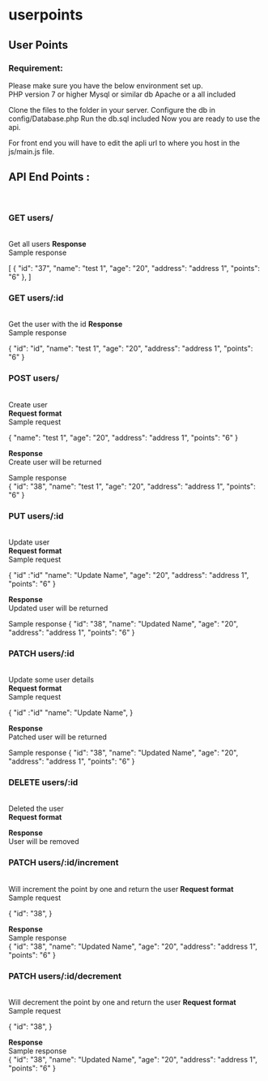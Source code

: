 # userpoints

<h2>User Points</h2>

<h3>Requirement:</h3>

Please make sure you have the below environment set up.  
PHP version 7 or higher
Mysql or similar db
Apache or a all included 

Clone the files to the folder in your server.
Configure the db in config/Database.php
Run the db.sql included
Now you are ready to use the api.

For front end you will have to edit the apli url to where you host in the js/main.js file.

<h2>API End Points : </h2><br />
<h3>GET users/</h2> <br />
Get all users
<b>Response</b>  <br />
Sample response  

[
    {
        "id": "37",
        "name": "test 1",
        "age": "20",
        "address": "address 1",
        "points": "6"
    },
]    

<h3>GET users/:id</h2> <br />
Get the user with the id
<b>Response</b><br />
Sample response

{
    "id": "id",
    "name": "test 1",
    "age": "20",
    "address": "address 1",
    "points": "6"
}

<h3>POST users/</h2> <br />
Create user<br />
<b>Request format</b> <br />
Sample request<br />

{
    "name": "test 1",
    "age": "20",
    "address": "address 1",
    "points": "6"
}

<b>Response</b><br />
Create user will be returned<br />

Sample response<br />
{
    "id": "38",
    "name": "test 1",
    "age": "20",
    "address": "address 1",
    "points": "6"
}

<h3>PUT users/:id</h2> <br />
Update user<br />
<b>Request format</b> <br />
Sample request<br />

{
   "id" :"id"
    "name": "Update Name",
    "age": "20",
    "address": "address 1",
    "points": "6"
}

<b>Response</b><br />
Updated user will be returned<br />

Sample response
{
    "id": "38",
    "name": "Updated Name",
    "age": "20",
    "address": "address 1",
    "points": "6"
}

<h3>PATCH users/:id</h2><br />
Update some user details<br />
<b>Request format</b><br />
Sample request

{
   "id" :"id"
    "name": "Update Name",
}

<b>Response</b><br />
Patched user will be returned<br />

Sample response
{
    "id": "38",
    "name": "Updated Name",
    "age": "20",
    "address": "address 1",
    "points": "6"
}

<h3>DELETE users/:id</h2><br /> 
Deleted the user<br />
<b>Request format</b><br /> 

<b>Response</b><br />
User will be removed<br />

<h3>PATCH users/:id/increment</h2><br /> 
Will increment the point by one and return the user
<b>Request format</b><br /> 
Sample request<br />

{
    "id": "38",
}

<b>Response</b><br />
Sample response<br />
{
    "id": "38",
    "name": "Updated Name",
    "age": "20",
    "address": "address 1",
    "points": "6"
}

<h3>PATCH users/:id/decrement</h2><br /> 
Will decrement the point by one and return the user
<b>Request format</b><br /> 
Sample request<br />

{
    "id": "38",
}

<b>Response</b><br />
Sample response<br />
{
    "id": "38",
    "name": "Updated Name",
    "age": "20",
    "address": "address 1",
    "points": "6"
}




    


